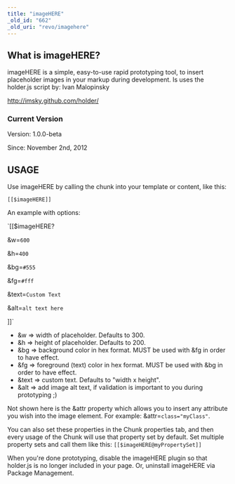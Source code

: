 ```yaml
---
title: "imageHERE"
_old_id: "662"
_old_uri: "revo/imagehere"
---
```


## What is imageHERE?

imageHERE is a simple, easy-to-use rapid prototyping tool, to insert placeholder images in your markup during development. Is uses the holder.js script by: Ivan Malopinsky

<http://imsky.github.com/holder/>

### Current Version

Version: 1.0.0-beta

Since: November 2nd, 2012

## USAGE

Use imageHERE by calling the chunk into your template or content, like this:

`[[$imageHERE]]`

An example with options:

`[[$imageHERE?

 &w=`600`

 &h=`400`

 &bg=`#555`

 &fg=`#fff`

 &text=`Custom Text`

 &alt=`alt text here`

]]`

- &w => width of placeholder. Defaults to 300.
- &h => height of placeholder. Defaults to 200.
- &bg => background color in hex format. MUST be used with &fg in order to have effect.
- &fg => foreground (text) color in hex format. MUST be used with &bg in order to have effect.
- &text => custom text. Defaults to "width x height".
- &alt => add image alt text, if validation is important to you during prototyping ;)

Not shown here is the &attr property which allows you to insert any attribute you wish into the image element. For example: &attr=`class="myClass"`.

You can also set these properties in the Chunk properties tab, and then every usage of the Chunk will use that property set by default. Set multiple property sets and call them like this: `[[$imageHERE@myPropertySet]]`

When you're done prototyping, disable the imageHERE plugin so that holder.js is no longer included in your page. Or, uninstall imageHERE via Package Management.
